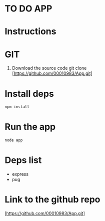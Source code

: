 # TO DO APP

# Instructions
# GIT
1. Download the source code
git clone [https://github.com/00010983/App.git]

# Install deps
```bash
npm install
```

# Run the app
``` bash 
node app
```

# Deps list
- express
- pug

# Link to the github repo
[https://github.com/00010983/App.git]